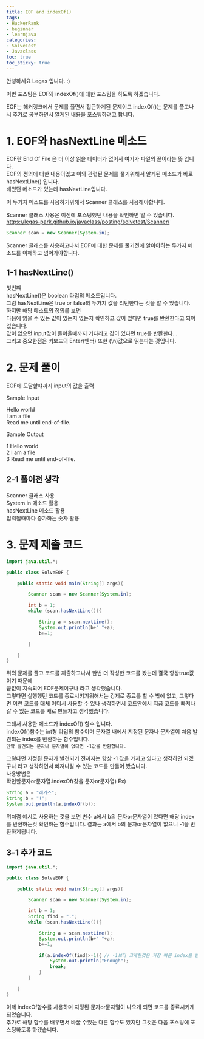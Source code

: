 ```yaml
---
title: EOF and indexOf()
tags:
- HackerRank
- beginner
- learnjava
categories:
- SolveTest
- Javaclass
toc: true
toc_sticky: true
---
```


안녕하세요 Legas 입니다. :)

이번 포스팅은 EOF와 indexOf()에 대한 포스팅을 하도록 하겠습니다.

EOF는 해커랭크에서 문제를 풀면서 접근하게된 문제이고 indexOf()는 문제를 풀고나서 추가로 공부하면서 알게된 내용을 포스팅하려고 합니다.  

# 1. EOF와 hasNextLine 메소드
EOF란
End Of File 은 더 이상 읽을 데이터가 없어서 여기가 파일의 끝이라는 뜻 입니다.  
EOF의 정의에 대한 내용이었고 이와 관련된 문제를 풀기위해서 알게된 메소드가 바로 hasNextLIne() 입니다.  
배웠던 메소드가 있는데 hasNextLine입니다.  

이 두가지 메소드를 사용하기위해서 Scanner 클래스를 사용해야합니다.  

Scanner 클래스 사용은 이전에 포스팅했던 내용을 확인하면 알 수 있습니다.  
<https://legas-park.github.io/javaclass/posting/solvetest/Scanner/>  
```java
Scanner scan = new Scanner(System.in);
```
Scanner 클래스를 사용하고나서 EOF에 대한 문제를 풀기전에 알아야하는 두가지 메소드를 이해하고 넘어가야합니다.  

## 1-1 hasNextLine()
첫번쨰  
hasNextLine()은 boolean 타입의 메소드입니다.  
그럼 hasNextLine은 true or false의 두가지 값을 리턴한다는 것을 알 수 있습니다.  
하지만 해당 메소드의 정의를 보면  
다음에 읽을 수 있는 값이 있는지 없는지 확인하고 값이 있다면 true를 반환한다고 되어있습니다.  
값이 없으면 input값이 들어올때까지 기다리고 값이 있다면 true를 반환한다...  
그리고 중요한점은 키보드의 Enter(엔터) 또한 (\n)값으로 읽는다는 것입니다.  

# 2. 문제 풀이
EOF에 도달할떄까지 input의 값을 출력  


Sample Input  

Hello world  
I am a file  
Read me until end-of-file.  

Sample Output  

1 Hello world  
2 I am a file  
3 Read me until end-of-file.    

## 2-1 풀이전 생각
Scanner 클래스 사용  
System.in 메소드 활용  
hasNextLine 메소드 활용  
입력될때마다 증가하는 숫자 활용  

# 3.  문제 제출 코드
```java
import java.util.*;

public class SolveEOF {

    public static void main(String[] args){

        Scanner scan = new Scanner(System.in);

        int b = 1;
        while (scan.hasNextLine()){

            String a = scan.nextLine();
            System.out.println(b+" "+a);
            b+=1;

        }

    }
}
```
위의 문제를 풀고 코드를 제출하고나서 한번 더 작성한 코드를 봤는데 결국 항상true값이기 때문에  
끝없이 지속되어 EOF문제이구나 라고 생각했습니다.  
그렇다면 실행했던 코드를 종료시키기위해서는 강제로 종료를 할 수 밖에 없고, 그렇다면 이런 코드를 대체 어디서 사용할 수 있나 생각하면서 코드안에서 지금 코드를 빠져나갈 수 있는 코드를 새로 만들자고 생각했습니다.


그래서 사용한 메소드가 indexOf() 함수 입니다.  
indexOf()함수는 int형 타입의 함수이며 문자열 내에서 지정된 문자나 문자열이 처음 발견되는 index를 반환하는 함수입니다.  
`만약 발견되는 문자나 문자열이 없다면 -1값을 반환합니다.`  

그렇다면 지정된 문자가 발견되기 전까지는 항상 -1 값을 가지고 있다고 생각하면 되겠구나 라고 생각하면서 빠져나갈 수 있는 코드를 만들어 봤습니다.  
사용방법은  
확인할문자or문자열.indexOf(찾을 문자or문자열)
Ex)
```java
String a = "레가스";
String b = "!";
System.out.println(a.indexOf(b));
```
위처럼 예시로 사용하는 것을 보면
변수 a에서 b의 문자or문자열이 있다면 해당 index를 반환하는것 확인하는 함수입니다.
결과는 a에서 b의 문자or문자열이 없으니 -1을 반환하게됩니다.  

## 3-1 추가 코드
```java
import java.util.*;

public class SolveEOF {

    public static void main(String[] args){

        Scanner scan = new Scanner(System.in);

        int b = 1;
        String find = ".";
        while (scan.hasNextLine()){

            String a = scan.nextLine();
            System.out.println(b+" "+a);
            b+=1;

            if(a.indexOf(find)>-1){ // -1보다 크게한것은 가장 빠른 index를 반환하게 되는 값이 0부터 시작되기 때문
                System.out.println("Enough");
                break;
            }
        }

    }
}
```
이제 indexOf함수를 사용하며 지정된 문자or문자열이 나오게 되면 코드를 종료시키게 되었습니다.  
추가로 해당 함수를 배우면서 바꿀 수있는 다른 함수도 있지만 그것은 다음 포스팅에 포스팅하도록 하겠습니다.
